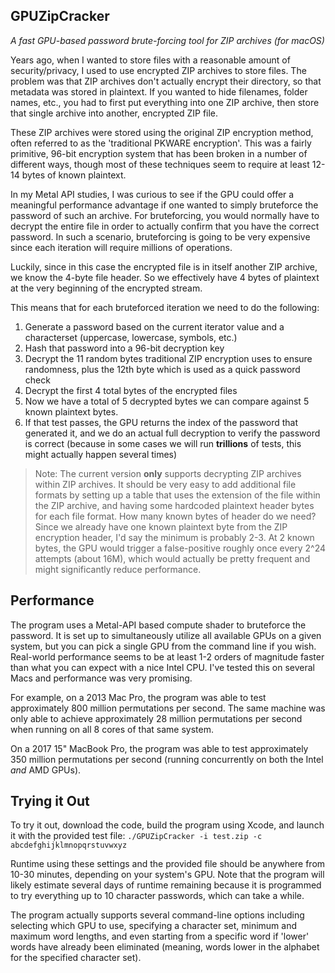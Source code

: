 ##  GPUZipCracker
*A fast GPU-based password brute-forcing tool for ZIP archives (for macOS)*

Years ago, when I wanted to store files with a reasonable amount of security/privacy, I used to use encrypted ZIP archives to store files. The problem was that ZIP archives don't actually encrypt their directory, so that metadata was stored in plaintext. If you wanted to hide filenames, folder names, etc., you had to first put everything into one ZIP archive, then store that single archive into another, encrypted ZIP file.

These ZIP archives were stored using the original ZIP encryption method, often referred to as the 'traditional PKWARE encryption'. This was a fairly primitive, 96-bit encryption system that has been broken in a number of different ways, though most of these techniques seem to require at least 12-14 bytes of known plaintext.

In my Metal API studies, I was curious to see if the GPU could offer a meaningful performance advantage if one wanted to simply bruteforce the password of such an archive. For bruteforcing, you would normally have to decrypt the entire file in order to actually confirm that you have the correct password. In such a scenario, bruteforcing is going to be very expensive since each iteration will require millions of operations.

Luckily, since in this case the encrypted file is in itself another ZIP archive, we know the 4-byte file header. So we effectively have 4 bytes of plaintext at the very beginning of the encrypted stream.

This means that for each bruteforced iteration we need to do the following:
1. Generate a password based on the current iterator value and a characterset (uppercase, lowercase, symbols, etc.)
2. Hash that password into a 96-bit decryption key
3. Decrypt the 11 random bytes traditional ZIP encryption uses to ensure randomness, plus the 12th byte which is used as a quick password check
4. Decrypt the first 4 total bytes of the encrypted files
5. Now we have a total of 5 decrypted bytes we can compare against 5 known plaintext bytes.
6. If that test passes, the GPU returns the index of the password that generated it, and we do an actual full decryption to verify the password is correct (because in some cases we will run **trillions** of tests, this might actually happen several times)

> Note: The current version **only** supports decrypting ZIP archives within ZIP archives. It should be very easy to add additional file formats by setting up a table that uses the extension of the file within the ZIP archive, and having some hardcoded plaintext header bytes for each file format. How many known bytes of header do we need? Since we already have one known plaintext byte from the ZIP encryption header, I'd say the minimum is probably 2-3.
> At 2 known bytes, the GPU would trigger a false-positive roughly once every 2^24 attempts (about 16M), which would actually be pretty frequent and might significantly reduce performance.

## Performance

The program uses a Metal-API based compute shader to bruteforce the password. It is set up to simultaneously utilize all available GPUs on a given system, but you can pick a single GPU from the command line if you wish.
Real-world performance seems to be at least 1-2 orders of magnitude faster than what you can expect with a nice Intel CPU. I've tested this on several Macs and performance was very promising.

For example, on a 2013 Mac Pro, the program was able to test approximately 800 million permutations per second. The same machine was only able to achieve approximately 28 million permutations per second when running on all 8 cores of that same system.

On a 2017 15" MacBook Pro, the program was able to test approximately 350 million permutations per second (running concurrently on both the Intel *and* AMD GPUs).

## Trying it Out
To try it out, download the code, build the program using Xcode, and launch it with the provided test file:
`./GPUZipCracker -i test.zip -c abcdefghijklmnopqrstuvwxyz`

Runtime using these settings and the provided file should be anywhere from 10-30 minutes, depending on your system's GPU. Note that the program will likely estimate several days of runtime remaining because it is programmed to try everything up to 10 character passwords, which can take a while.

The program actually supports several command-line options including selecting which GPU to use, specifying a character set, minimum and maximum word lengths, and even starting from a specific word if 'lower' words have already been eliminated (meaning, words lower in the alphabet for the specified character set).
